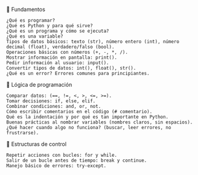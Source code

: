🔵 Fundamentos

    ¿Qué es programar?
    ¿Qué es Python y para qué sirve?
    ¿Qué es un programa y cómo se ejecuta?
    ¿Qué es una variable?
    Tipos de datos básicos: texto (str), número entero (int), número decimal (float), verdadero/falso (bool).
    Operaciones básicas con números (+, -, *, /).
    Mostrar información en pantalla: print().
    Pedir información al usuario: input().
    Convertir tipos de datos: int(), float(), str().
    ¿Qué es un error? Errores comunes para principiantes.

🔵 Lógica de programación

    Comparar datos: (==, !=, <, >, <=, >=).
    Tomar decisiones: if, else, elif.
    Combinar condiciones: and, or, not.
    Cómo escribir comentarios en el código (# comentario).
    Qué es la indentación y por qué es tan importante en Python.
    Buenas prácticas al nombrar variables (nombres claros, sin espacios).
    ¿Qué hacer cuando algo no funciona? (buscar, leer errores, no frustrarse).

🔵 Estructuras de control

    Repetir acciones con bucles: for y while.
    Salir de un bucle antes de tiempo: break y continue.
    Manejo básico de errores: try-except.
